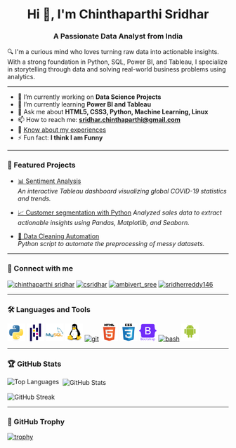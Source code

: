 <h1 align="center">Hi 👋, I'm Chinthaparthi Sridhar</h1>
<h3 align="center">A Passionate Data Analyst from India</h3>

🔍 I'm a curious mind who loves turning raw data into actionable insights. With a strong foundation in Python, SQL, Power BI, and Tableau, I specialize in storytelling through data and solving real-world business problems using analytics.

---

- 🔭 I’m currently working on **Data Science Projects**
- 🌱 I’m currently learning **Power BI and Tableau**
- 💬 Ask me about **HTML5, CSS3, Python, Machine Learning, Linux**
- 📫 How to reach me: **sridhar.chinthaparthi@gmail.com**
- 📄 [Know about my experiences](https://drive.google.com/file/d/1xLWTZ9j9-mj4ySCD5qUww7sG-GobPUkS/view?usp=sharing)
- ⚡ Fun fact: **I think I am Funny**

---

### 🧠 Featured Projects
- [📊 Sentiment Analysis](https://github.com/sridharchinthaparthi/TAI-IP-Data-Science/tree/main/sentiment%20anlysis)  
  *An interactive Tableau dashboard visualizing global COVID-19 statistics and trends.*

- [📈 Customer segmentation with Python]([https://github.com/yourusername/project-name](https://github.com/sridharchinthaparthi/TAI-IP-Data-Science/tree/main/Customer%20segmentation))  
  *Analyzed sales data to extract actionable insights using Pandas, Matplotlib, and Seaborn.*

- [🧹 Data Cleaning Automation](https://github.com/yourusername/project-name)  
  *Python script to automate the preprocessing of messy datasets.*

---

### 🧩 Connect with me

<p align="left">
<a href="https://www.linkedin.com/in/chinthaparthisridhar" target="blank"><img align="center" src="https://raw.githubusercontent.com/rahuldkjain/github-profile-readme-generator/master/src/images/icons/Social/linked-in-alt.svg" alt="chinthaparthi sridhar" height="30" width="40" /></a>
<a href="https://kaggle.com/csridhar" target="blank"><img align="center" src="https://raw.githubusercontent.com/rahuldkjain/github-profile-readme-generator/master/src/images/icons/Social/kaggle.svg" alt="csridhar" height="30" width="40" /></a>
<a href="https://instagram.com/ambivert_sree" target="blank"><img align="center" src="https://raw.githubusercontent.com/rahuldkjain/github-profile-readme-generator/master/src/images/icons/Social/instagram.svg" alt="ambivert_sree" height="30" width="40" /></a>
<a href="https://www.hackerrank.com/sridherreddy146" target="blank"><img align="center" src="https://raw.githubusercontent.com/rahuldkjain/github-profile-readme-generator/master/src/images/icons/Social/hackerrank.svg" alt="sridherreddy146" height="30" width="40" /></a>
</p>

---

### 🛠️ Languages and Tools

<p align="left">
  <a href="https://www.python.org" target="_blank"><img src="https://raw.githubusercontent.com/devicons/devicon/master/icons/python/python-original.svg" alt="python" width="40" height="40"/></a>
  <a href="https://pandas.pydata.org/" target="_blank"><img src="https://raw.githubusercontent.com/devicons/devicon/master/icons/pandas/pandas-original.svg" alt="pandas" width="40" height="40"/></a>
  <a href="https://www.mysql.com/" target="_blank"><img src="https://raw.githubusercontent.com/devicons/devicon/master/icons/mysql/mysql-original-wordmark.svg" alt="mysql" width="40" height="40"/></a>
  <a href="https://www.linux.org/" target="_blank"><img src="https://raw.githubusercontent.com/devicons/devicon/master/icons/linux/linux-original.svg" alt="linux" width="40" height="40"/></a>
  <a href="https://git-scm.com/" target="_blank"><img src="https://www.vectorlogo.zone/logos/git-scm/git-scm-icon.svg" alt="git" width="40" height="40"/></a>
  <a href="https://www.w3schools.com/html/" target="_blank"><img src="https://raw.githubusercontent.com/devicons/devicon/master/icons/html5/html5-original-wordmark.svg" alt="html5" width="40" height="40"/></a>
  <a href="https://www.w3schools.com/css/" target="_blank"><img src="https://raw.githubusercontent.com/devicons/devicon/master/icons/css3/css3-original-wordmark.svg" alt="css3" width="40" height="40"/></a>
  <a href="https://getbootstrap.com/" target="_blank"><img src="https://raw.githubusercontent.com/devicons/devicon/master/icons/bootstrap/bootstrap-plain-wordmark.svg" alt="bootstrap" width="40" height="40"/></a>
  <a href="https://www.gnu.org/software/bash/" target="_blank"><img src="https://www.vectorlogo.zone/logos/gnu_bash/gnu_bash-icon.svg" alt="bash" width="40" height="40"/></a>
  <a href="https://developer.android.com" target="_blank"><img src="https://raw.githubusercontent.com/devicons/devicon/master/icons/android/android-original-wordmark.svg" alt="android" width="40" height="40"/></a>
</p>

---

### 🏆 GitHub Stats

<p>
  <img align="left" src="https://github-readme-stats.vercel.app/api/top-langs?username=sridharchinthaparthi&show_icons=true&locale=en&layout=compact" alt="Top Languages" />
</p>

<p>&nbsp;
  <img align="center" src="https://github-readme-stats.vercel.app/api?username=sridharchinthaparthi&show_icons=true&locale=en" alt="GitHub Stats" />
</p>

<p>
  <img align="center" src="https://github-readme-streak-stats.herokuapp.com/?user=sridharchinthaparthi&" alt="GitHub Streak" />
</p>

---

### 🏅 GitHub Trophy

[![trophy](https://github-profile-trophy.vercel.app/?username=sridharchinthaparthi&theme=onedark)](https://github.com/ryo-ma/github-profile-trophy)
